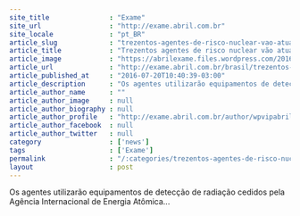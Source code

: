 ```yaml
---
site_title               : "Exame"
site_url                 : "http://exame.abril.com.br"
site_locale              : "pt_BR"
article_slug             : "trezentos-agentes-de-risco-nuclear-vao-atuar-na-rio-2016"
article_title            : "Trezentos agentes de risco nuclear vão atuar na Rio 2016"
article_image            : "https://abrilexame.files.wordpress.com/2016/09/size_960_16_9_seguranca-nas-olimpiadas-no-rio-de-janeiro4.jpg?quality=70&strip=all&w=960"
article_url              : "http://exame.abril.com.br/brasil/trezentos-agentes-de-risco-nuclear-vao-atuar-na-rio-2016/"
article_published_at     : "2016-07-20T10:40:39-03:00"
article_description      : "Os agentes utilizarão equipamentos de detecção de radiação cedidos pela Agência Internacional de Energia Atômica..."
article_author_name      : ""
article_author_image     : null
article_author_biography : null
article_author_profile   : "http://exame.abril.com.br/author/wpvipabril/"
article_author_facebook  : null
article_author_twitter   : null
category                 : ['news']
tags                     : ['Exame']
permalink                : "/:categories/trezentos-agentes-de-risco-nuclear-vao-atuar-na-rio-2016/"
layout                   : post
---
```


Os agentes utilizarão equipamentos de detecção de radiação cedidos pela Agência Internacional de Energia Atômica...
